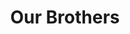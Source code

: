 ---
templateKey: 'actives'
path: /actives
image: ../img/home.png
title: Our Brothers
subheading: Meet the brothers of Theta Tau

classes:
  eta:
    - image: ../img/brothers/eta/101.jpg
      text: >
        Tao
  lambda:
    - image: /img/home.png
      text: >
        Billy Chen
        Materials Engineering
        Class of 2022
---